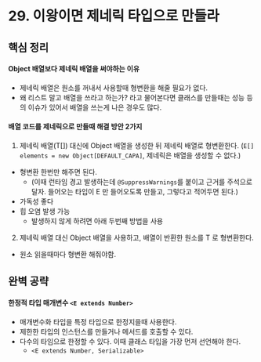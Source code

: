# 29. 이왕이면 제네릭 타입으로 만들라

## 핵심 정리
#### Object 배열보다 제네릭 배열을 써야하는 이유
 * 제네릭 배열은 원소를 꺼내서 사용할때 형변환을 해줄 필요가 없다.
 * 왜 리스트 말고 배열을 쓰라고 하는가? 라고 물어본다면 클래스를 만들때는 성능 등의 이슈가 있어서 배열을 쓰는게 나은 경우도 많다.
#### 배열 코드를 제네릭으로 만들때 해결 방안 2가지
1. 제네릭 배열(T[]) 대신에 Object 배열을 생성한 뒤 제네릭 배열로 형변환한다. (`E[] elements = new Object[DEFAULT_CAPA]`, 제네릭은 배열을 생성할 수 없다.)
 * 형변환 한번만 해주면 된다.
   * (이때 런타임 경고 발생하는데 `@SuppressWarnings`를 붙이고 근거를 주석으로 달자. 들어오는 타입이 E 만 들어오도록 만들고, 그렇다고 적어두면 된다.)
 * 가독성 좋다
 * 힙 오염 발생 가능
   * 발생하지 않게 하려면 아래 두번째 방법을 사용 
2. 제네릭 배열 대신 Object 배열을 사용하고, 배열이 반환한 원소를 T 로 형변환한다.
 * 원소 읽을때마다 형변환 해줘야함.


## 완벽 공략
#### 한정적 타입 매개변수 `<E extends Number>`
 * 매개변수화 타입을 특정 타입으로 한정지을때 사용한다.
 * 제한한 타입의 인스턴스를 만들거나 메서드를 호출할 수 있다.
 * 다수의 타임으로 한정할 수 있다. 이때 클래스 타입을 가장 먼저 선언해야 한다.
   * `<E extends Number, Serializable>` 

